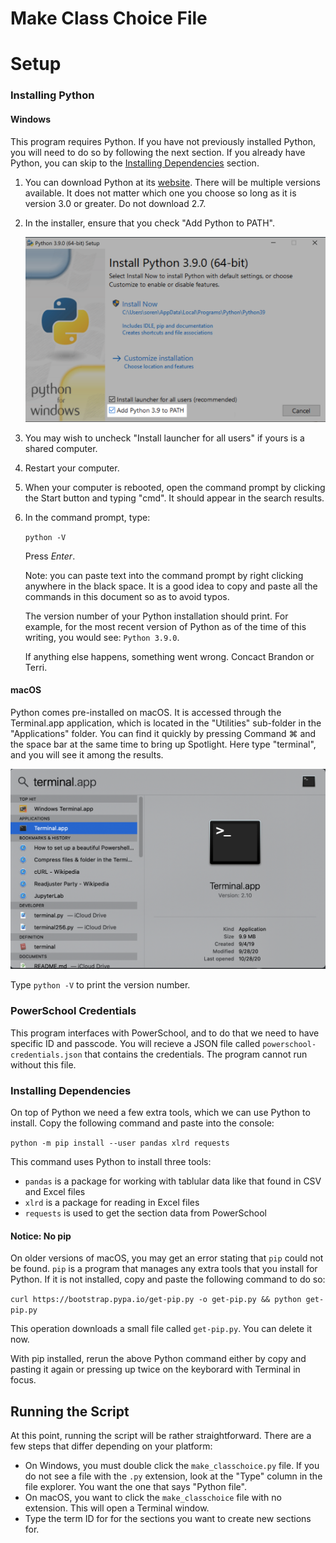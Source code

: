 # Make Class Choice File

# Setup

### Installing Python

#### Windows

This program requires Python. If you have not previously installed Python, you will need to do so by following the next section. If you already have Python, you can skip to the [Installing Dependencies](#installing-dependencies) section.

1. You can download Python at its [website](https://www.python.org/downloads/). There will be multiple versions available. It does not matter which one you choose so long as it is version 3.0 or greater. Do not download 2.7.

2. In the installer, ensure that you check "Add Python to PATH".

   ![Python installer](images/python-installer.png)

3. You may wish to uncheck "Install launcher for all users" if yours is a shared computer.

4. Restart your computer.

5. When your computer is rebooted, open the command prompt by clicking the Start button and typing "cmd". It should appear in the search results.

6. In the command prompt, type:

   `python -V`

   Press _Enter_.

   Note: you can paste text into the command prompt by right clicking anywhere in the black space. It is a good idea to copy and paste all the commands in this document so as to avoid typos.

   The version number of your Python installation should print. For example, for the most recent version of Python as of the time of this writing, you would see: `Python 3.9.0`.

   If anything else happens, something went wrong. Concact Brandon or Terri.

#### macOS

Python comes pre-installed on macOS. It is accessed through the Terminal.app application, which is located in the "Utilities" sub-folder in the "Applications" folder. You can find it quickly by pressing Command ⌘ and the space bar at the same time to bring up Spotlight. Here type "terminal", and you will see it among the results.

![spotlight search](images/spotlight.png)

Type `python -V` to print the version number.

### PowerSchool Credentials

This program interfaces with PowerSchool, and to do that we need to have specific ID and passcode. You will recieve a JSON file called `powerschool-credentials.json` that contains the credentials. The program cannot run without this file.

### Installing Dependencies

On top of Python we need a few extra tools, which we can use Python to install. Copy the following command and paste into the console:

`python -m pip install --user pandas xlrd requests`

This command uses Python to install three tools:

- `pandas` is a package for working with tablular data like that found in CSV and Excel files
- `xlrd` is a package for reading in Excel files
- `requests` is used to get the section data from PowerSchool

#### Notice: No pip

On older versions of macOS, you may get an error stating that `pip` could not be found. `pip` is a program that manages any extra tools that you install for Python. If it is not installed, copy and paste the following command to do so:

`curl https://bootstrap.pypa.io/get-pip.py -o get-pip.py && python get-pip.py`

This operation downloads a small file called `get-pip.py`. You can delete it now.

With pip installed, rerun the above Python command either by copy and pasting it again or pressing up twice on the keyborard with Terminal in focus.

## Running the Script

At this point, running the script will be rather straightforward. There are a few steps that differ depending on your platform:

- On Windows, you must double click the `make_classchoice.py` file. If you do not see a file with the `.py` extension, look at the "Type" column in the file explorer. You want the one that says "Python file".
- On macOS, you want to click the `make_classchoice` file with no extension. This will open a Terminal window.
- Type the term ID for for the sections you want to create new sections for.



